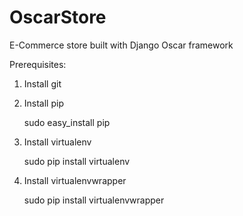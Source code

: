 # OscarStore
E-Commerce store built with Django Oscar framework

Prerequisites:
1) Install git

2) Install pip

    sudo easy_install pip
    
3) Install virtualenv

    sudo pip install virtualenv
    
4) Install virtualenvwrapper

    sudo pip install virtualenvwrapper
    

